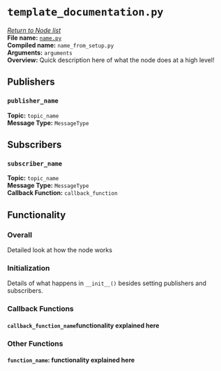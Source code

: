 # `template_documentation.py`
[*Return to Node list*](#Node-Documentation)<br>
**File name:** [`name.py`](./src/the_sub/the_sub/)<br>
**Compiled name:** `name_from_setup.py`<br>
**Arguments:** `arguments`<br>
**Overview:** Quick description here of what the node does at a high level!

## Publishers
### `publisher_name`
**Topic:** `topic_name`<br>
**Message Type:** `MessageType`<br>

## Subscribers
### `subscriber_name`
**Topic:** `topic_name`<br>
**Message Type:** `MessageType`<br>
**Callback Function:** `callback_function`<br>

## Functionality
### Overall
Detailed look at how the node works
### Initialization
Details of what happens in `__init__()` besides setting publishers and subscribers.
### Callback Functions
#### `callback_function_name`functionality explained here
### Other Functions
#### `function_name`: functionality explained here